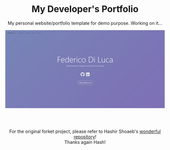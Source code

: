 <!-- PROJECT LOGO -->
<br />
<p align="center">
  <h1 align="center">My Developer's Portfolio</h1>

  <p align="center">
    My personal website/portfolio template for demo purpose. Working on it...
    <br />
  </p>
</p>

[![Site preview](/public/social-image.JPG)](https://federicodiluca.github.io/)

<br />
<p align="center">
  <p align="center">
    <br />
    For the original forket project, please refer to Hashir Shoaeb's <a href="https://github.com/hashirshoaeb/home">wonderful repository</a>! 
    <br />
    Thanks again Hash!
  </p>
</p>
